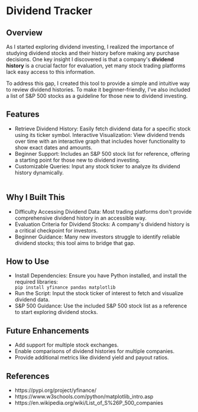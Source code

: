 <h1>Dividend Tracker</h1>

<h2>Overview</h2>
As I started exploring dividend investing, I realized the importance of studying dividend stocks and their history before making any purchase decisions. One key insight I discovered is that a company's <b>dividend history</b> is a crucial factor for evaluation, yet many stock trading platforms lack easy access to this information.

To address this gap, I created this tool to provide a simple and intuitive way to review dividend histories. To make it beginner-friendly, I’ve also included a list of S&P 500 stocks as a guideline for those new to dividend investing.

<h2>Features</h2>
<ul>
  <li>Retrieve Dividend History: Easily fetch dividend data for a specific stock using its ticker symbol.
Interactive Visualization: View dividend trends over time with an interactive graph that includes hover functionality to show exact dates and amounts.</li>
  <li>Beginner Support: Includes an S&P 500 stock list for reference, offering a starting point for those new to dividend investing.</li> 
  <li>Customizable Queries: Input any stock ticker to analyze its dividend history dynamically.</li><br/>
</ul>
<h2>Why I Built This</h2>
<ul>
  <li>Difficulty Accessing Dividend Data: Most trading platforms don't provide comprehensive dividend history in an accessible way.</li>
  <li>Evaluation Criteria for Dividend Stocks: A company's dividend history is a critical checkpoint for investors.</li>
  <li>Beginner Guidance: Many new investors struggle to identify reliable dividend stocks; this tool aims to bridge that gap.</li>
</ul>
<h2>How to Use</h2>
<ul>
  <li>Install Dependencies: Ensure you have Python installed, and install the required libraries:</li>
  <code>pip install yfinance pandas matplotlib</code>
  <li>Run the Script: Input the stock ticker of interest to fetch and visualize dividend data.</li>
  <li>S&P 500 Guidance: Use the included S&P 500 stock list as a reference to start exploring dividend stocks.</li>
</ul>
<h2>Future Enhancements</h2>
<ul>
  <li>Add support for multiple stock exchanges.</li>
  <li>Enable comparisons of dividend histories for multiple companies.</li>
  <li>Provide additional metrics like dividend yield and payout ratios.</li>
</ul>
<h2>References</h2>
<ul>
  <li>https://pypi.org/project/yfinance/</li>
  <li>https://www.w3schools.com/python/matplotlib_intro.asp</li>
  <li>https://en.wikipedia.org/wiki/List_of_S%26P_500_companies</li>
</ul>
